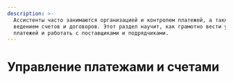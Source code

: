 ```yaml
---
description: >-
  Ассистенты часто занимаются организацией и контролем платежей, а также
  ведением счетов и договоров. Этот раздел научит, как грамотно вести учет
  платежей и работать с поставщиками и подрядчиками.
---
```


# Управление платежами и счетами

